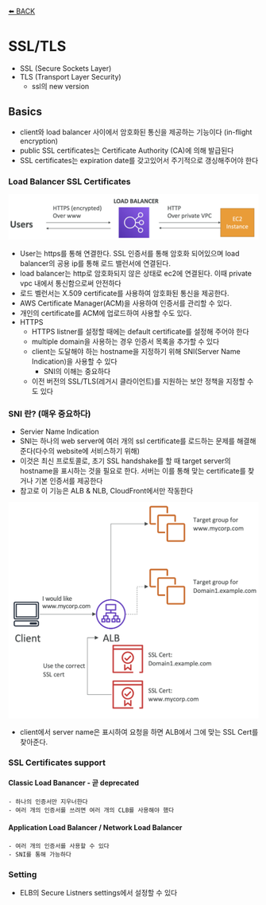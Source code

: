 [⬅️ BACK ](../README.md)

# SSL/TLS

- SSL (Secure Sockets Layer)
- TLS (Transport Layer Security)
  - ssl의 new version

## Basics

- client와 load balancer 사이에서 암호화된 통신을 제공하는 기능이다 (in-flight encryption)
- public SSL certificates는 Certificate Authority (CA)에 의해 발급된다
- SSL certificates는 expiration date를 갖고있어서 주기적으로 갱싱해주어야 한다

### Load Balancer SSL Certificates

![ssl_certificates_1](./img/ssl_certificates_1.png)

- User는 https를 통해 연결한다. SSL 인증서를 통해 암호화 되어있으며 load balancer의 공용 ip를 통해 로드 밸런서에 연결된다.
- load balancer는 http로 암호화되지 않은 상태로 ec2에 연결된다. 이때 private vpc 내에서 통신함으로써 안전하다
- 로드 벨런서는 X.509 certificate를 사용하여 암호화된 통신을 제공한다.
- AWS Certificate Manager(ACM)을 사용하여 인증서를 관리할 수 있다.
- 개인의 certificate를 ACM에 업로드하여 사용할 수도 있다.
- HTTPS
  - HTTPS listner를 설정할 때에는 default certificate를 설정해 주어야 한다
  - multiple domain을 사용하는 경우 인증서 목록을 추가할 수 있다
  - client는 도달해야 하는 hostname을 지정하기 위해 SNI(Server Name Indication)을 사용할 수 있다
    - SNI의 이해는 중요하다
  - 이전 버전의 SSL/TLS(레거시 클라이언트)를 지원하는 보안 정책을 지정할 수도 있다

### SNI 란? (매우 중요하다)

- Servier Name Indication
- SNI는 하나의 web server에 여러 개의 ssl certificate를 로드하는 문제를 해결해준다(다수의 website에 서비스하기 위해)
- 이것은 최신 프로토콜로, 초기 SSL handshake를 할 때 target server의 hostname을 표시하는 것을 필요로 한다. 서버는 이를 통해 맞는 certificate를 찾거나 기본 인증서를 제공한다
- 참고로 이 기능은 ALB & NLB, CloudFront에서만 작동한다

![ssl_certificates_2](./img/ssl_certificates_2.png)

- client에서 server name은 표시하여 요청을 하면 ALB에서 그에 맞는 SSL Cert를 찾아준다.

### SSL Certificates support

#### Classic Load Banancer - 곧 deprecated

    - 하나의 인증서만 지우너한다
    - 여러 개의 인증서를 쓰려면 여러 개의 CLB를 사용해야 했다

#### Application Load Balancer / Network Load Balancer

    - 여러 개의 인증서를 사용할 수 있다
    - SNI를 통해 가능하다

### Setting

- ELB의 Secure Listners settings에서 설정할 수 있다
